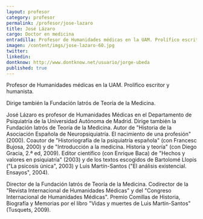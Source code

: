 ```yaml
---
layout: profesor
category: profesor
permalink: /profesor/jose-lazaro
title: José Lázaro
cargo: Doctor en medicina
entradilla: Profesor de Humanidades médicas en la UAM. Prolífico escritor y humanista
imagen: /content/imgs/jose-lazaro-60.jpg
twitter:
linkedin:
dontknow: http://www.dontknow.net/usuario/jorge-ubeda
published: true
---
```


Profesor de Humanidades médicas en la UAM. Prolífico
escritor y humanista.

Dirige también la Fundación Iatrós de Teoría de la Medicina.

José Lázaro es profesor de Humanidades Médicas en el Departamento de Psiquiatría de la Universidad Autónoma de Madrid. Dirige también la Fundación Iatrós de Teoría de la Medicina.
Autor de "Historia de la Asociación Española de Neuropsiquiatría. El nacimiento de una profesión" (2000). Coautor de "Historiografía de la psiquiatría española" (con Francesc Bujosa, 2000) y de "Introducción a la medicina. Historia y teoría" (con Diego Gracia, 2.ª ed, 2009).
Editor científico (con Enrique Baca) de "Hechos y valores en psiquiatría" (2003) y de los textos escogidos de Bartolomé Llopis ("La psicosis única", 2003) y Luis Martín-Santos ("El análisis existencial. Ensayos", 2004).

Director de la Fundación Iatrós de Teoría de la Medicina. Codirector de la "Revista Internacional de Humanidades Médicas" y del "Congreso Internacional de Humanidades Médicas". Premio Comillas de Historia, Biografía y Memorias por el libro "Vidas y muertes de Luis Martín-Santos" (Tusquets, 2009).